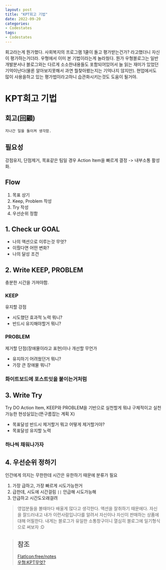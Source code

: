 ```yaml
---
layout: post
title: "KPT회고 기법"
date: 2022-09-20
categories:
- Codestates
tags:
- Codestates
---
```


회고라는게 뭔가했다. 사회복지의 프로그램 1쿨이 돌고 평가받는건가? 라고했더니 자신이 평가하는거더라. 우형에서 이미 본 기법이라는게 놀라웠다. 뭔가 우형블로그는 일반 개발분서나 블로그와는 다르게 소소한내용들도 포함되어있어서 늘 읽는 재미가 있었던 기억이난다(물론 알아보지못해서 과연 뭘찾아봤는지는 기억나지 않지만). 현업에서도 많이 사용을하고 있는 평가법이라고하니 습관화시키는것도 도움이 될거야.

# KPT회고 기법

## 회고(回顧)

`지나간 일을 돌이켜 생각함.`

## 필요성

강점유지, 단점제거, 목표같은 팀일 경우 Action Item을 빠르게 결정 -> 내부소통 활성화.

## Flow

1. 목표 상기
2. Keep, Problem 작성
3. Try 작성
4. 우선순위 정함

## 1. Check ur GOAL

- 나의 액션으로 이루는것 무엇?
- 이뤘다면 어떤 변화?
- 나의 달성 조건

## 2. Write KEEP, PROBLEM

충분한 시간을 가져야함.

### KEEP

유지할 강점

- 시도했던 효과적 노력 뭐니?
- 반드시 유지해야할거 뭐니?

### PROBLEM

제거할 단점(장애물이라고 표현)이나 개선할 무언가

- 유지하기 어려웠던거 뭐니?
- 가장 큰 장애물 뭐니?

### 화이트보드에 포스트잇을 붙이는거처럼

<!-- |:---|---|:---:|---|
|KEEP||TRY||
|!(memo)[https://cdn-icons-png.flaticon.com/512/1355/1355764.png] x ...||empty||
|PROBLEM||try empty||
|!(memo)[https://cdn-icons-png.flaticon.com/512/1355/1355764.png] x ...||empty|| -->

## 3. Write Try

Try DO Action Item, KEEP와 PROBLEM을 기반으로 실천할게 뭐냐 구체적이고 실천가능한 현성실있는(뜬구름잡는 계획 X)

- 목표달성 반드시 제거할거 뭐고 어떻게 제거할거야?
- 목표달성 유지할 노력

### 하나씩 채워나가자

<!-- |:---|---|:---:|---|
|KEEP||TRY||
|!(memo)[https://cdn-icons-png.flaticon.com/512/1355/1355764.png] x ...||!(memo)[https://cdn-icons-png.flaticon.com/512/1355/1355764.png]||
|PROBLEM||x||
|!(memo)[https://cdn-icons-png.flaticon.com/512/1355/1355764.png] x ...||.....|| -->

## 4. 우선순위 정하기

인간에게 의지는 무한한데 시간은 유한하기 때문에 분류가 필요

1. 가장 급하고, 가장 빠르게 시도가능한거
2. 급한데, 시도에 시간걸림 `||` 안급해 시도가능해
3. 안급하고 시간도오래걸려

> 영업분들을 볼때마다 배울게 많다고 생각한다. 액션을 잘취하기 때문에다. 자신을 잘드러내고 내가 이런사람입니다를 알려서 자신이나 자신이 판매하는 상품에 대해 어필한다. 내게는 블로그가 유일한 소통창구이니 열심히 블로그에 일기형식으로 써보자 :D

> ## 참조  
> [FlatIcon:free/notes](https://www.flaticon.com/kr/free-icon/notes_1355764)   
> [우형:KPT무엇?](https://techblog.woowahan.com/2677/)   